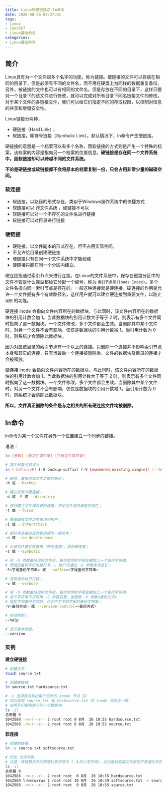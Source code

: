 ```yaml
---
title: Linux软硬链接之-ln命令
date: 2020-08-26 09:37:02
tags:
- Linux
- CentOS7
- Linux基础命令
categories:
- Linux基础命令
---
```

## 简介

Linux具有为一个文件起多个名字的功能，称为链接。被链接的文件可以存放在相同的目录下，但是必须有不同的文件名，而不用在硬盘上为同样的数据重复备份。另外，被链接的文件也可以有相同的文件名，但是存放在不同的目录下，这样只要对一个目录下的该文件进行修改，就可以完成对所有目录下同名链接文件的修改。对于某个文件的各链接文件，我们可以给它们指定不同的存取权限，以控制对信息的共享和增强安全性。

Linux链接分两种，

* 硬链接（Hard Link）；
* 软链接，即符号链接（Symbolic Link）。默认情况下，ln命令产生硬链接。

硬链接的意思是一个档案可以有多个名称，而软链接的方式则是产生一个特殊的档案，该档案的内容是指向另一个档案的位置信息。**硬链接是存在同一个文件系统中，而软链接却可以跨越不同的文件系统。**

**不论是硬链接或软链接都不会将原本的档案复制一份，只会占用非常少量的磁碟空间。**

### 软连接

* 软链接，以路径的形式存在。类似于Windows操作系统中的快捷方式
* 软链接可以 跨文件系统 ，硬链接不可以
* 软链接可以对一个不存在的文件名进行链接
* 软链接可以对目录进行链接

### 硬链接

* 硬链接，以文件副本的形式存在。但不占用实际空间。
* 不允许给目录创建硬链接
* 硬链接只有在同一个文件系统中才能创建
* 硬链接只能在同一个分区内建立。

硬连接指通过索引节点来进行连接。在Linux的文件系统中，保存在磁盘分区中的文件不管是什么类型都给它分配一个编号，称为 `索引节点号(Inode Index)`。多个文件名指向同一索引节点是存在的。一般这种连接就是硬连接。硬连接的作用是允许一个文件拥有多个有效路径名，这样用户就可以建立硬连接到重要文件，以防止`误删` 的功能。 

硬连接 inode 会指向文件内容所在的数据块。与此同时，该文件内容所在的数据块的引用计数会加 1。当此数据块的引用计数大于等于 2 时，则表示有多个文件同时指向了这一数据块。一个文件修改，多个文件都会生效。当删除其中某个文件时，对另一个文件不会有影响，仅仅是数据块的引用计数减 1。当引用计数为 0 时，则系统才会清除此数据块。

因为对应该目录的索引节点有一个以上的连接。只删除一个连接并不影响索引节点本身和其它的连接，只有当最后一个连接被删除后，文件的数据块及目录的连接才会被释放。

硬连接 inode 会指向文件内容所在的数据块。与此同时，该文件内容所在的数据块的引用计数会加 1。当此数据块的引用计数大于等于 2 时，则表示有多个文件同时指向了这一数据块。一个文件修改，多个文件都会生效。当删除其中某个文件时，对另一个文件不会有影响，仅仅是数据块的引用计数减 1。当引用计数为 0 时，则系统才会清除此数据块。

**所以，文件真正删除的条件是与之相关的所有硬连接文件均被删除。**

## ln命令

ln命令为某一个文件在另外一个位置建立一个同步的链接。

语法：

```sh
ln [参数] [源文件或目录] [目标文件或目录]

# 其中参数的格式为
ln [-bdfinsvF] [-S backup-suffix] [-V {numbered,existing,simple}] [--help] [--version] [--]
```

```sh
# 删除，覆盖目标文件之前的备份；
-b 或 --backup

# 建立目录的硬连接；
-d 或 -F 或 --directory

# 强行建立文件或目录的连接，不论文件或目录是否存在；
-f 或 --force

# 覆盖既有文件之前先询问用户；
-i 或 --interactive

# 把符号连接的目的目录视为一般文件；
-n 或 --no-dereference

# 对源文件建立软链接（符号连接），而非硬连接；
-s 或 --symbolic

# 用 -b 参数备份目标文件后，备份文件的字尾会被加上一个备份字符串，
# 预设的备份字符串是符号 ~，用户可通过 -S 参数来改变它；
-S<字尾备份字符串> 或 --suffix=<字尾备份字符串>

# 显示指令执行过程；
-v 或 --verbose

# 用 -b 参数备份目标文件后，备份文件的字尾会被加上一个备份字符串，
# 这个字符串不仅可用 -S 参数变更，当使用 -V 参数<备份方式> 
# 指定不同备份方式时，也会产生不同字尾的备份字符串；
-V<备份方式> 或 --version-control=<备份方式>

# 在线帮助；
--help

# 显示版本信息。
--version
```

### 实例

**建立硬链接**

```sh
# 创建文件
touch source.txt

# 创建硬链接
ln source.txt hardsource.txt

# -i 选项表示列出每个文件的 inode 节点 ID
# 可以发现 source.txt 和 hardsource.txt 的 inode 号完全一致，
# 说明它们都指向了同一个数据块。
ls -il
总用量 0
1042588 -rw-r--r-- 2 root root 0 8月  26 10:55 hardsource.txt
1042588 -rw-r--r-- 2 root root 0 8月  26 10:55 source.txt
```

**软连接**

```sh
# 创建软链接
ln -s source.txt softsource.txt

# 列出 文件列表
# 注意：软链接文件的权限栏首字符为 l（L的小写字母），这也是软链接文件区别于普通文件的地方之一。
ls -il
总用量 0
1042588 -rw-r--r-- 2 root root  0 8月  26 10:55 hardsource.txt
1042589 lrwxrwxrwx 1 root root 10 8月  26 10:59 softsource.txt -> source.txt
1042588 -rw-r--r-- 2 root root  0 8月  26 10:55 source.txt
```


